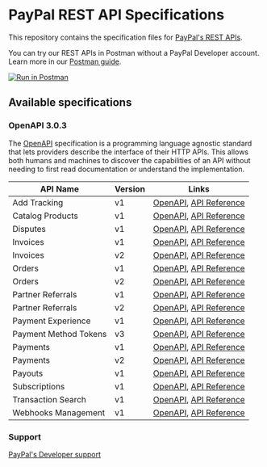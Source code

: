 # PayPal REST API Specifications

This repository contains the specification files for [PayPal's REST APIs](https://developer.paypal.com/api/rest/).

You can try our REST APIs in Postman without a PayPal Developer account. Learn more in our [Postman guide](https://developer.paypal.com/api/rest/postman/).

[![Run in Postman](https://run.pstmn.io/button.svg)](https://god.gw.postman.com/run-collection/19024122-92a85d0e-51e7-47da-9f83-c45dcb1cdf24?action=collection%2Ffork&collection-url=entityId%3D19024122-92a85d0e-51e7-47da-9f83-c45dcb1cdf24%26entityType%3Dcollection%26workspaceId%3D345300e6-346e-42e0-aed1-53717919aef0)

## Available specifications

### OpenAPI 3.0.3

The [OpenAPI](https://swagger.io/specification/v3/) specification is a programming language agnostic standard that lets providers describe the interface of their HTTP APIs. This allows both humans and machines to discover the capabilities of an API without needing to first read documentation or understand the implementation.

| API Name              | Version | Links                                                                                                                                                  |
|-----------------------|---------|--------------------------------------------------------------------------------------------------------------------------------------------------------|
| Add Tracking          | v1      | [OpenAPI](./openapi/shipping_shipment_tracking_v1.json), [API Reference](https://developer.paypal.com/docs/api/tracking/v1/)                           |
| Catalog Products      | v1      | [OpenAPI](./openapi/catalogs_products_v1.json), [API Reference](https://developer.paypal.com/docs/api/catalog-products/v1/)                            |
| Disputes              | v1      | [OpenAPI](./openapi/customer_disputes_v1.json), [API Reference](https://developer.paypal.com/docs/api/customer-disputes/v1/)                           |
| Invoices              | v1      | [OpenAPI](./openapi/invoicing_v1.json), [API Reference](https://developer.paypal.com/docs/api/invoicing/v1/)                                           |
| Invoices              | v2      | [OpenAPI](./openapi/invoicing_v2.json), [API Reference](https://developer.paypal.com/docs/api/invoicing/v2/)                                           |
| Orders                | v1      | [OpenAPI](./openapi/checkout_orders_v1.json), [API Reference](https://developer.paypal.com/docs/api/orders/v1/)                                        |
| Orders                | v2      | [OpenAPI](./openapi/checkout_orders_v2.json), [API Reference](https://developer.paypal.com/docs/api/orders/v2/)                                        |
| Partner Referrals     | v1      | [OpenAPI](./openapi/customer_partner_referrals_v1.json), [API Reference](https://developer.paypal.com/docs/api/partner-referrals/v1/)                  |
| Partner Referrals     | v2      | [OpenAPI](./openapi/customer_partner_referrals_v2.json), [API Reference](https://developer.paypal.com/docs/api/partner-referrals/v2/)                  |
| Payment Experience    | v1      | [OpenAPI](./openapi/payment-experience_web_experience_profiles_v1.json), [API Reference](https://developer.paypal.com/docs/api/payment-experience/v1/) |
| Payment Method Tokens | v3      | [OpenAPI](./openapi/vault_payment_tokens_v3.json), [API Reference](https://developer.paypal.com/docs/api/payment-tokens/v3/)                           |
| Payments              | v1      | [OpenAPI](./openapi/payments_payment_v1.json), [API Reference](https://developer.paypal.com/docs/api/payments/v1/)                                     |
| Payments              | v2      | [OpenAPI](./openapi/payments_payment_v2.json), [API Reference](https://developer.paypal.com/docs/api/payments/v2/)                                     |
| Payouts               | v1      | [OpenAPI](./openapi/payments_payouts_batch_v1.json), [API Reference](https://developer.paypal.com/docs/api/payments.payouts-batch/v1/)                 |
| Subscriptions         | v1      | [OpenAPI](./openapi/billing_subscriptions_v1.json), [API Reference](https://developer.paypal.com/docs/api/subscriptions/v1/)                           |
| Transaction Search    | v1      | [OpenAPI](./openapi/reporting_transactions_v1.json), [API Reference](https://developer.paypal.com/docs/api/transaction-search/v1/)                     |
| Webhooks Management   | v1      | [OpenAPI](./openapi/notifications_webhooks_v1.json), [API Reference](https://developer.paypal.com/docs/api/webhooks/v1/)                               |


### Support

[PayPal's Developer support](https://developer.paypal.com/docs/support/)


 
